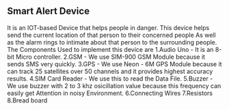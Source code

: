 ## Smart Alert Device

It is an IOT-based Device that helps people in danger. This device helps send the current location of that person to their concerned people As well as the alarm rings to intimate about that person to the surrounding people.
The Components Used to implement this device are
1.Audio Uno - It is an 8-bit Micro controller.
2.GSM - We use SIM-900 GSM Module because it sends SMS very quickly.
3.GPS - We use Neon - 6M GPS Module because it can track 25 satellites over 50 channels and it provides highest accuracy results.
4.SIM Card Reader - We use this to read the Data File.
5.Buzzer - We use buzzer with 2 to 3 khz osicillation value because this frequency can easily get Attention in noisy Environment.
6.Connecting Wires
7.Resistors
8.Bread board
